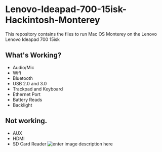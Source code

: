 # Lenovo-Ideapad-700-15isk-Hackintosh-Monterey
This repository contains the files to run Mac OS Monterey on the Lenovo Lenovo Ideapad 700 15isk

What's Working?
 -
 - Audio/Mic
 - Wifi
 - Bluetooth
 - USB 2.0 and 3.0
 - Trackpad and Keyboard
 - Ethernet Port
 - Battery Reads
 - Backlight 

Not working.
-

 - AUX
 - HDMI
 - SD Card Reader
![enter image description here](https://preview.redd.it/lvdpc76gur581.png?width=1920&format=png&auto=webp&s=544ccdfbdb696f2fe88531343db9e4005a9cc6e5)
